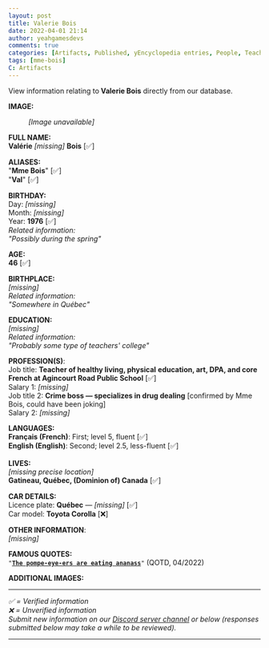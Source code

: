 ```yaml
---
layout: post
title: Valerie Bois
date: 2022-04-01 21:14
author: yeahgamesdevs
comments: true
categories: [Artifacts, Published, yEncyclopedia entries, People, Teachers]
tags: [mme-bois]
C: Artifacts
---
```

<!-- wp:paragraph -->
<p>View information relating to<strong> Valerie Bois</strong> directly from our database.</p>
<!-- /wp:paragraph -->

<!-- wp:paragraph -->
<p><strong>IMAGE:</strong></p>
<!-- /wp:paragraph -->

<!-- wp:image {"id":39,"sizeSlug":"large","linkDestination":"none"} -->
<figure class="wp-block-image size-large"><img src="https://yeaharchives.files.wordpress.com/2022/04/placeholderyg.jpeg?w=800" alt="" class="wp-image-39" /><figcaption><em>[Image unavailable]</em></figcaption></figure>
<!-- /wp:image -->

<!-- wp:paragraph -->
<p><strong>FULL NAME:<br>Valérie</strong> <em>[missing]</em> <strong>Bois</strong> [✅]</p>
<!-- /wp:paragraph -->

<!-- wp:paragraph -->
<p><strong>ALIASES:</strong><br>"<strong>Mme Bois</strong>" [✅]<br>"<strong>Val</strong>" [✅]</p>
<!-- /wp:paragraph -->

<!-- wp:paragraph -->
<p><strong>BIRTHDAY:<br></strong>Day: <em>[missing]</em><br>Month: <em>[missing]</em><br>Year: <strong>1976</strong> [✅]<br><em>Related information:<br>"Possibly during the spring"</em></p>
<!-- /wp:paragraph -->

<!-- wp:paragraph -->
<p><strong>AGE:<br>46</strong> [✅]</p>
<!-- /wp:paragraph -->

<!-- wp:paragraph -->
<p><strong>BIRTHPLACE:<br></strong><em>[missing]</em><br><em>Related information:</em><br><em>"Somewhere in Québec"</em></p>
<!-- /wp:paragraph -->

<!-- wp:paragraph -->
<p><strong>EDUCATION:<br></strong><em>[missing]</em><br><em>Related information:</em><br><em>"Probably some type of teachers' college"</em></p>
<!-- /wp:paragraph -->

<!-- wp:paragraph -->
<p><strong>PROFESSION(S)</strong>:<br>Job title: <strong>Teacher of healthy living, physical</strong> <strong>education, art, DPA, and core French at Agincourt Road Public School</strong> [✅]<br>Salary 1: <em>[missing]</em><br>Job title 2: <strong>Crime boss — specializes in drug dealing</strong> [confirmed by Mme Bois, could have been joking]<br>Salary 2: <em>[missing]</em></p>
<!-- /wp:paragraph -->

<!-- wp:paragraph -->
<p><strong>LANGUAGES:</strong><br><strong>Français (French)</strong>: First; level 5, fluent [✅]<br><strong>English (English)</strong>: Second; level 2.5, less-fluent [✅]<br><br><strong>LIVES:</strong><br><em>[missing precise location]</em><br><strong>Gatineau, Québec, (Dominion of) Canada</strong> [✅]</p>
<!-- /wp:paragraph -->

<!-- wp:paragraph -->
<p><strong>CAR DETAILS:</strong><br>Licence plate: <strong>Québec</strong> — <em>[missing]</em> [✅]<br>Car model: <strong>Toyota Corolla</strong> [❌]</p>
<!-- /wp:paragraph -->

<!-- wp:paragraph -->
<p><strong>OTHER INFORMATION</strong>:<br><em>[missing]</em></p>
<!-- /wp:paragraph -->

<!-- wp:paragraph -->
<p><strong>FAMOUS QUOTES:</strong><br><code>"<strong><a href="https://yeaharchives.wordpress.com/2022/04/02/qotd-for-01-04-2022/">The pompe-eye-ers are eating ananass</a></strong>"</code> (QOTD, 04/2022)</p>
<!-- /wp:paragraph -->

<!-- wp:paragraph -->
<p><strong>ADDITIONAL IMAGES:</strong></p>
<!-- /wp:paragraph -->

<!-- wp:separator {"className":"is-style-wide"} -->
<hr class="wp-block-separator has-alpha-channel-opacity is-style-wide" />
<!-- /wp:separator -->

<!-- wp:paragraph -->
<p><em>✅ = Verified information</em><br><em>❌</em> <em> = Unverified</em> <em>information</em><br><em>Submit new information on our <a href="https://discord.com/channels/887052880782176266/959181931315085352">Discord server channel</a></em> <em>or below (responses submitted below may take a while to be reviewed).</em></p>
<!-- /wp:paragraph -->

<!-- wp:jetpack/contact-form {"subject":"[yEAh Archives] Valerie Bois","to":"yeahgamesdevs@gmail.com"} -->
<div class="wp-block-jetpack-contact-form"><!-- wp:jetpack/field-name {"required":true} /-->

<!-- wp:jetpack/field-textarea {"required":true} /-->

<!-- wp:jetpack/button {"element":"button","text":"SUBMIT"} /--></div>
<!-- /wp:jetpack/contact-form -->

<!-- wp:crowdsignal-forms/vote {"pollId":"74f2e9bb-07aa-4446-9154-17476d7c7fbc","title":"Is this information accurate?","size":"large"} -->
<!-- wp:crowdsignal-forms/vote-item {"answerId":"09dcb82e-1138-4e56-9217-b819d964076f","type":"up"} /-->

<!-- wp:crowdsignal-forms/vote-item {"answerId":"3e7059e3-7652-4aa4-9949-59f19711a09c","type":"down"} /-->
<!-- /wp:crowdsignal-forms/vote -->

<!-- wp:separator {"className":"is-style-wide"} -->
<hr class="wp-block-separator has-alpha-channel-opacity is-style-wide" />
<!-- /wp:separator -->
